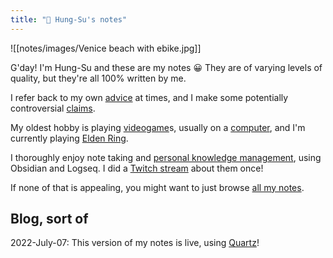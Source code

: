 ```yaml
---
title: "🐨 Hung-Su's notes"
---
```

![[notes/images/Venice beach with ebike.jpg]]

G'day! I'm Hung-Su and these are my notes 😀 They are of varying levels of quality, but they're all 100% written by me.

I refer back to my own [advice](/tags/advice) at times, and I make some potentially controversial [claims](/tags/claim).

My oldest hobby is playing [videogame](notes/videogame)s, usually on a [computer](notes/computer), and I'm currently playing [Elden Ring](notes/Elden%20Ring).

I thoroughly enjoy note taking and [personal knowledge management](notes/PKM), using Obsidian and Logseq. I did a [Twitch stream](https://www.youtube.com/watch?v=jASsctBxZk4) about them once! 

If none of that is appealing, you might want to just browse [all my notes](/notes).

## Blog, sort of

2022-July-07: This version of my notes is live, using [Quartz](notes/Quartz%20by%20Jacky)! 